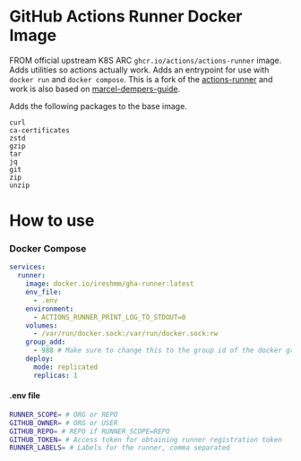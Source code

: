# GitHub Actions Runner Docker Image

FROM official upstream K8S ARC `ghcr.io/actions/actions-runner` image. Adds utilities so actions actually work. Adds an entrypoint for use with `docker run` and `docker compose`. This is a fork of the [actions-runner](https://github.com/mobilecoinofficial/gha-runner) and work is also based on [marcel-dempers-guide](https://github.com/marcel-dempers/docker-development-youtube-series/tree/master/github/actions/self-hosted-runner).

Adds the following packages to the base image.

```
curl
ca-certificates
zstd
gzip
tar
jq
git
zip
unzip
```

# How to use
### Docker Compose

```yaml
services:
  runner:
    image: docker.io/ireshmm/gha-runner:latest
    env_file:
      - .env
    environment:
      - ACTIONS_RUNNER_PRINT_LOG_TO_STDOUT=0
    volumes:
      - /var/run/docker.sock:/var/run/docker.sock:rw
    group_add:
      - 988 # Make sure to change this to the group id of the docker group on your host
    deploy:
      mode: replicated
      replicas: 1
```

#### .env file
```bash
RUNNER_SCOPE= # ORG or REPO
GITHUB_OWNER= # ORG or USER
GITHUB_REPO= # REPO if RUNNER_SCOPE=REPO
GITHUB_TOKEN= # Access token for obtaining runner registration token
RUNNER_LABELS= # Labels for the runner, comma separated
```
